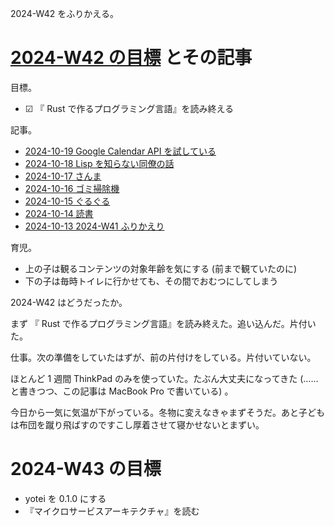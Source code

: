 2024-W42 をふりかえる。

# [2024-W42 の目標][2024-10-13] とその記事

目標。

- ☑ 『 Rust で作るプログラミング言語』を読み終える

記事。

- [2024-10-19 Google Calendar API を試している][2024-10-19]
- [2024-10-18 Lisp を知らない同僚の話][2024-10-18]
- [2024-10-17 さんま][2024-10-17]
- [2024-10-16 ゴミ掃除機][2024-10-16]
- [2024-10-15 ぐるぐる][2024-10-15]
- [2024-10-14 読書][2024-10-14]
- [2024-10-13 2024-W41 ふりかえり][2024-10-13]

育児。

- 上の子は観るコンテンツの対象年齢を気にする (前まで観ていたのに)
- 下の子は毎時トイレに行かせても、その間でおむつにしてしまう

2024-W42 はどうだったか。

まず 『 Rust で作るプログラミング言語』を読み終えた。追い込んだ。片付いた。

仕事。次の準備をしていたはずが、前の片付けをしている。片付いていない。

ほとんど 1 週間 ThinkPad のみを使っていた。たぶん大丈夫になってきた (……と書きつつ、この記事は MacBook Pro で書いている) 。

今日から一気に気温が下がっている。冬物に変えなきゃまずそうだ。あと子どもは布団を蹴り飛ばすのですこし厚着させて寝かせないとまずい。

# 2024-W43 の目標

- yotei を 0.1.0 にする
- 『マイクロサービスアーキテクチャ』を読む

[2024-10-13]: https://blog.bouzuya.net/2024/10/13/
[2024-10-14]: https://blog.bouzuya.net/2024/10/14/
[2024-10-15]: https://blog.bouzuya.net/2024/10/15/
[2024-10-16]: https://blog.bouzuya.net/2024/10/16/
[2024-10-17]: https://blog.bouzuya.net/2024/10/17/
[2024-10-18]: https://blog.bouzuya.net/2024/10/18/
[2024-10-19]: https://blog.bouzuya.net/2024/10/19/
